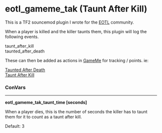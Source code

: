 # eotl_gameme_tak (Taunt After Kill)
This is a TF2 souncemod plugin I wrote for the [EOTL](https://www.endofthelinegaming.com/) community.

When a player is killed and the killer taunts them, this plugin will log the following events.

taunt_after_kill<br/>
taunted_after_death<br/>

These can then be added as actions in [GameMe](https://www.gameme.com) for tracking / points.  ie:

[Taunted After Death](https://eotl.gameme.com/actioninfo/730)<br>
[Taunt After Kill](https://eotl.gameme.com/actioninfo/726)

### ConVars
<hr>

**eotl_gameme_tak_taunt_time [seconds]**

  When a player dies, this is the number of seconds the killer has
  to taunt them for it to count as a taunt after kill.

  Default: 3
